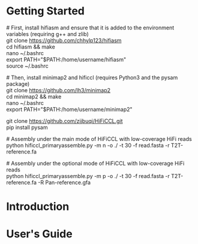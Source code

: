 # Getting Started
\# First, install hifiasm and ensure that it is added to the environment variables (requiring g++ and zlib)  
git clone https://github.com/chhylp123/hifiasm  
cd hifiasm && make  
nano ~/.bashrc  
export PATH="$PATH:/home/username/hifiasm"  
source ~/.bashrc  

\# Then, install minimap2 and hificcl (requires Python3 and the pysam package)  
git clone https://github.com/lh3/minimap2  
cd minimap2 && make  
nano ~/.bashrc  
export PATH="$PATH:/home/username/minimap2"  

git clone https://github.com/zjjbuqi/HiFiCCL.git  
pip install pysam  

\# Assembly under the main mode of HiFiCCL with low-coverage HiFi reads   
python hificcl_primaryassemble.py -m n -o ./ -t 30 -f read.fasta -r T2T-reference.fa  

\# Assembly under the optional mode of HiFiCCL with low-coverage HiFi reads  
python hificcl_primaryassemble.py -m p -o ./ -t 30 -f read.fasta -r T2T-reference.fa -R Pan-reference.gfa  
# Introduction
   
# User's Guide
